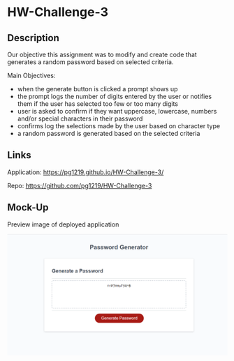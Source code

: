 # HW-Challenge-3

## Description

Our objective this assignment was to modify and create code that generates a random password based on selected criteria.

Main Objectives: 

- when the generate button is clicked a prompt shows up
- the prompt logs the number of digits entered by the user or notifies them if the user has selected too few or too many digits
- user is asked to confirm if they want uppercase, lowercase, numbers and/or special characters in their password
- confirms log the selections made by the user based on character type
- a random password is generated based on the selected criteria

## Links

Application: https://pg1219.github.io/HW-Challenge-3/

Repo: https://github.com/pg1219/HW-Challenge-3



## Mock-Up

Preview image of deployed application

![alt](./assets/mockup.png)